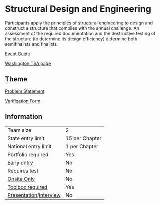 # Structural Design and Engineering

Participants apply the principles of structural engineering to design and construct a structure that complies with the annual challenge. An assessment of the required documentation and the destructive testing of the structure (to determine its design efficiency) determine both semifinalists and finalists.

[Event Guide](https://lwsd.sharepoint.com/:b:/r/sites/GR-JHS-TechnologyStudentAssociation-SCA/Shared%20Documents/2024-25/Event%20Guides/HS%20-%20Structural%20Design%20and%20Engineering.pdf)

[Washington TSA page](https://www.washingtontsa.org/high-school-events/structural-design-and-engineering)

## Theme

[Problem Statement](https://tsaweb.org/docs/default-source/competitions/themes-and-problems-2024-2025/2025-structural-design-and-engineering-problem-statement.pdf?sfvrsn=8e72e908_7)

[Verification Form](https://tsaweb.org/docs/default-source/competitions/hs-structural-verification-form.pdf?sfvrsn=dfee5b2b_1)

## Information

|                                              |                |
| -------------------------------------------- | -------------- |
| Team size                                    | 2              |
| State entry limit                            | 15 per Chapter |
| National entry limit                         | 1 per Chapter  |
| Portfolio required                           | Yes            |
| [Early entry](/#terms)                       | No             |
| Requires test                                | No             |
| [Onsite Only](/#terms)                       | No             |
| [Toolbox required](/#terms)                  | Yes            |
| [Presentation](/#terms)/[interview](/#terms) | No             |
